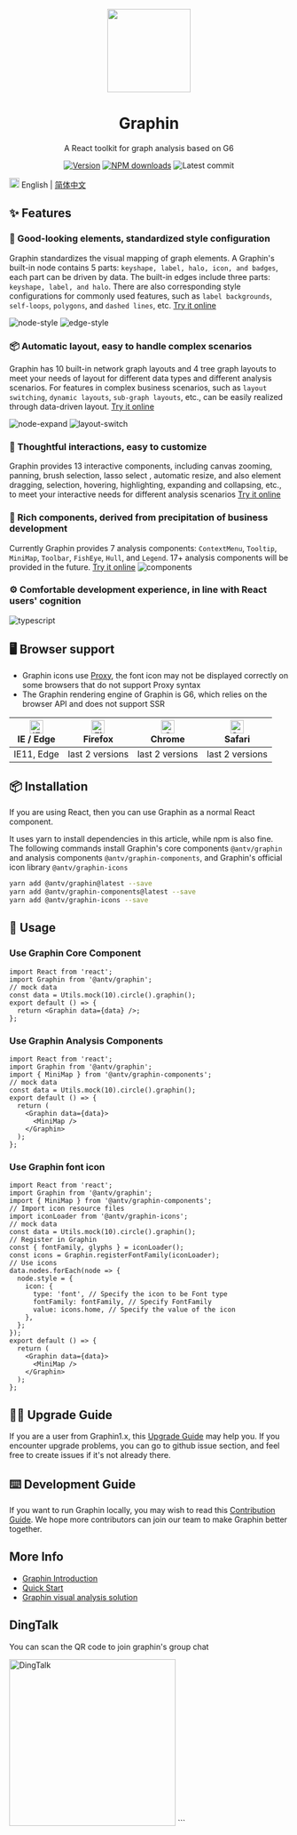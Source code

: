 <p align="center">
  <a href="https://ant.design">
    <img width="150" src="https://gw.alipayobjects.com/zos/antfincdn/0b4HzOcEJY/Graphin.svg">
  </a>
</p>
<h1 align="center">Graphin</h1>

<div align="center">

A React toolkit for graph analysis based on G6

[![Version](https://badgen.net/npm/v/@antv/graphin)](https://www.npmjs.com/@antv/graphin)
[![NPM downloads](http://img.shields.io/npm/dm/@antv/graphin.svg)](http://npmjs.com/@antv/graphin)
![Latest commit](https://badgen.net/github/last-commit/antvis/graphin)

</div>

<img src="https://gw.alipayobjects.com/zos/antfincdn/R8sN%24GNdh6/language.svg" width="18"> English | [简体中文](./README.zh-CN.md)

## ✨ Features

### 🎨 Good-looking elements, standardized style configuration

Graphin standardizes the visual mapping of graph elements. A Graphin's built-in node contains 5 parts: `keyshape, label, halo, icon, and badges`, each part can be driven by data. The built-in edges include three parts:` keyshape, label, and halo`. There are also corresponding style configurations for commonly used features, such as `label backgrounds`, `self-loops`, `polygons`, and `dashed lines`, etc. [Try it online](https://graphin.antv.vision/en-US/graphin/render/node)

![node-style](https://gw.alipayobjects.com/mdn/rms_402c1a/afts/img/A*eGi_S5NXE3cAAAAAAAAAAAAAARQnAQ)
![edge-style](https://gw.alipayobjects.com/mdn/rms_402c1a/afts/img/A*voNsS4vtKlsAAAAAAAAAAAAAARQnAQ)

### 📦 Automatic layout, easy to handle complex scenarios

Graphin has 10 built-in network graph layouts and 4 tree graph layouts to meet your needs of layout for different data types and different analysis scenarios. For features in complex business scenarios, such as `layout switching`, `dynamic layouts`, `sub-graph layouts`, etc., can be easily realized through data-driven layout. [Try it online](https://graphin.antv.vision/en-US/graphin/layout/dynamic-layout)

![node-expand](https://gw.alipayobjects.com/mdn/rms_402c1a/afts/img/A*tdcwQYD_FLoAAAAAAAAAAAAAARQnAQ)
![layout-switch](https://gw.alipayobjects.com/mdn/rms_402c1a/afts/img/A*ZhBqT4ZONrcAAAAAAAAAAAAAARQnAQ)

### 📝 Thoughtful interactions, easy to customize

Graphin provides 13 interactive components, including canvas zooming, panning, brush selection, lasso select , automatic resize, and also element dragging, selection, hovering, highlighting, expanding and collapsing, etc., to meet your interactive needs for different analysis scenarios [Try it online](https://graphin.antv.vision/en-US/graphin/behaviors/behaviros)

### 🚀 Rich components, derived from precipitation of business development

Currently Graphin provides 7 analysis components: `ContextMenu`, `Tooltip`, `MiniMap`, `Toolbar`, `FishEye`, `Hull`, and `Legend`. 17+ analysis components will be provided in the future. [Try it online](https://graphin.antv.vision/en-US/components/interaction/context-menu)
![components](https://gw.alipayobjects.com/mdn/rms_402c1a/afts/img/A*XebMSIakucgAAAAAAAAAAAAAARQnAQ)

### ⚙️ Comfortable development experience, in line with React users' cognition

![typescript](https://gw.alipayobjects.com/mdn/rms_402c1a/afts/img/A*xpoaRpOGme4AAAAAAAAAAAAAARQnAQ)

## 🖥 Browser support

- Graphin icons use [Proxy](https://caniuse.com/?search=Proxy), the font icon may not be displayed correctly on some browsers that do not support Proxy syntax
- The Graphin rendering engine of Graphin is G6, which relies on the browser API and does not support SSR

| [<img src="https://raw.githubusercontent.com/alrra/browser-logos/master/src/edge/edge_48x48.png" alt="IE / Edge" width="24px" height="24px" />](http://godban.github.io/browsers-support-badges/)<br>IE / Edge | [<img src="https://raw.githubusercontent.com/alrra/browser-logos/master/src/firefox/firefox_48x48.png" alt="Firefox" width="24px" height="24px" />](http://godban.github.io/browsers-support-badges/)<br>Firefox | [<img src="https://raw.githubusercontent.com/alrra/browser-logos/master/src/chrome/chrome_48x48.png" alt="Chrome" width="24px" height="24px" />](http://godban.github.io/browsers-support-badges/)<br>Chrome | [<img src="https://raw.githubusercontent.com/alrra/browser-logos/master/src/safari/safari_48x48.png" alt="Safari" width="24px" height="24px" />](http://godban.github.io/browsers-support-badges/)<br>Safari |
| -------------------------------------------------------------------------------------------------------------------------------------------------------------------------------------------------------------- | ---------------------------------------------------------------------------------------------------------------------------------------------------------------------------------------------------------------- | ------------------------------------------------------------------------------------------------------------------------------------------------------------------------------------------------------------ | ------------------------------------------------------------------------------------------------------------------------------------------------------------------------------------------------------------ |
| IE11, Edge                                                                                                                                                                                                     | last 2 versions                                                                                                                                                                                                  | last 2 versions                                                                                                                                                                                              | last 2 versions                                                                                                                                                                                              |

## 📦 Installation

If you are using React, then you can use Graphin as a normal React component.

It uses yarn to install dependencies in this article, while npm is also fine. The following commands install Graphin's core components `@antv/graphin` and analysis components `@antv/graphin-components`, and Graphin's official icon library `@antv/graphin-icons`

```bash
yarn add @antv/graphin@latest --save
yarn add @antv/graphin-components@latest --save
yarn add @antv/graphin-icons --save
```

## 🔨 Usage

### Use Graphin Core Component

```tsx | pure
import React from 'react';
import Graphin from '@antv/graphin';
// mock data
const data = Utils.mock(10).circle().graphin();
export default () => {
  return <Graphin data={data} />;
};
```

### Use Graphin Analysis Components

```tsx | pure
import React from 'react';
import Graphin from '@antv/graphin';
import { MiniMap } from '@antv/graphin-components';
// mock data
const data = Utils.mock(10).circle().graphin();
export default () => {
  return (
    <Graphin data={data}>
      <MiniMap />
    </Graphin>
  );
};
```

### Use Graphin font icon

```tsx | pure
import React from 'react';
import Graphin from '@antv/graphin';
import { MiniMap } from '@antv/graphin-components';
// Import icon resource files
import iconLoader from '@antv/graphin-icons';
// mock data
const data = Utils.mock(10).circle().graphin();
// Register in Graphin
const { fontFamily, glyphs } = iconLoader();
const icons = Graphin.registerFontFamily(iconLoader);
// Use icons
data.nodes.forEach(node => {
  node.style = {
    icon: {
      type: 'font', // Specify the icon to be Font type
      fontFamily: fontFamily, // Specify FontFamily
      value: icons.home, // Specify the value of the icon
    },
  };
});
export default () => {
  return (
    <Graphin data={data}>
      <MiniMap />
    </Graphin>
  );
};
```

## 👨‍💻 Upgrade Guide

If you are a user from Graphin1.x, this [Upgrade Guide](https://graphin.antv.vision/en-US/graphin/quick-start/migration) may help you. If you encounter upgrade problems, you can go to github issue section, and feel free to create issues if it's not already there.

## ⌨️ Development Guide

If you want to run Graphin locally, you may wish to read this [Contribution Guide](https://graphin.antv.vision/en-US/graphin/quick-start/contributing). We hope more contributors can join our team to make Graphin better together.

## More Info

- [Graphin Introduction](https://graphin.antv.vision/en-US/graphin/quick-start/introduction)
- [Quick Start](https://graphin.antv.vision/en-US/graphin/quick-start/quick-start)
- [Graphin visual analysis solution](https://graphin.antv.vision/en-US/solution/database/graph-database)

## DingTalk

You can scan the QR code to join graphin's group chat

<img src='https://gw.alipayobjects.com/mdn/rms_402c1a/afts/img/A*-qzoTpLg-1cAAAAAAAAAAAAAARQnAQ' alt='DingTalk' width= '300px'/>
```
